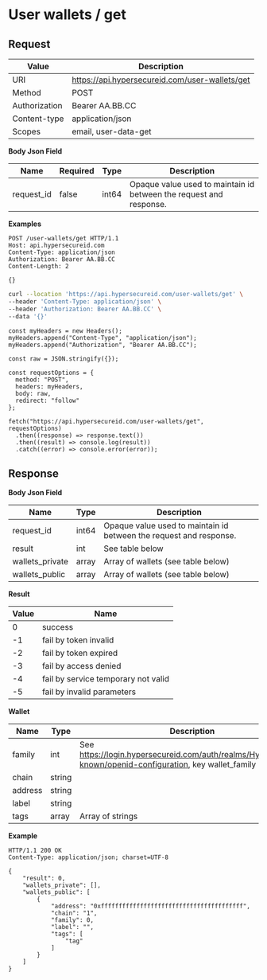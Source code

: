 # User wallets / get

## Request

Value              | Description 
-------------------|---------------
URI                | https://api.hypersecureid.com/user-wallets/get
Method             | POST 
Authorization      | Bearer AA.BB.CC
Content-type       | application/json
Scopes             | email, user-data-get

**Body Json Field**

Name               | Required | Type           | Description
-------------------|----------|----------------|---------------------
request_id         | false    | int64          | Opaque value used to maintain id between the request and response.

**Examples**

```HTTP
POST /user-wallets/get HTTP/1.1
Host: api.hypersecureid.com
Content-Type: application/json
Authorization: Bearer AA.BB.CC
Content-Length: 2

{}
```
```bash
curl --location 'https://api.hypersecureid.com/user-wallets/get' \
--header 'Content-Type: application/json' \
--header 'Authorization: Bearer AA.BB.CC' \
--data '{}'
```
```JS
const myHeaders = new Headers();
myHeaders.append("Content-Type", "application/json");
myHeaders.append("Authorization", "Bearer AA.BB.CC");

const raw = JSON.stringify({});

const requestOptions = {
  method: "POST",
  headers: myHeaders,
  body: raw,
  redirect: "follow"
};

fetch("https://api.hypersecureid.com/user-wallets/get", requestOptions)
  .then((response) => response.text())
  .then((result) => console.log(result))
  .catch((error) => console.error(error));
```

## Response

**Body Json Field**

Name            | Type          | Description
----------------|---------------|---------------------
request_id      | int64         | Opaque value used to maintain id between the request and response.
result          | int           | See table below
wallets_private | array         | Array of wallets (see table below)
wallets_public  | array         | Array of wallets (see table below)

**Result**

| Value  | Name 
| ------ | ----------------------------------- 
| 0      | success                             
| -1     | fail by token invalid               
| -2     | fail by token expired               
| -3     | fail by access denied               
| -4     | fail by service temporary not valid 
| -5     | fail by invalid parameters          

**Wallet**

Name      | Type         | Description
----------|--------------|---------------------
family    | int          | See https://login.hypersecureid.com/auth/realms/HyperID/.well-known/openid-configuration, key wallet_family
chain     | string       |
address   | string       |
label     | string       |
tags      | array        | Array of strings

**Example**

```HTTP
HTTP/1.1 200 OK
Content-Type: application/json; charset=UTF-8

{
    "result": 0,
    "wallets_private": [],
    "wallets_public": [
        {
            "address": "0xffffffffffffffffffffffffffffffffffffffff",
            "chain": "1",
            "family": 0,
            "label": "",
            "tags": [
                "tag"
            ]
        }
    ]
}
```